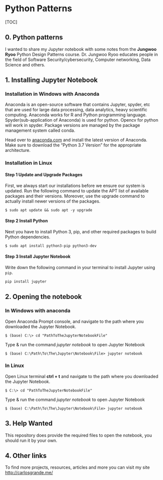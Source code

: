 # Python Patterns

[TOC]

## 0. Python patterns

I wanted to share my Jupyter notebook with some notes from the **Jungwoo Ryoo** Python Design Patterns course. Dr. Jungwoo Ryoo educates people in the field of Software Security/cybersecurity, Computer networking, Data Science and others.

## 1. Installing Jupyter Notebook

### Installation in Windows with Anaconda

Anaconda is an open-source software that contains Jupyter, spyder, etc that are used for large data processing, data analytics, heavy scientific computing. Anaconda works for R and Python programming language. Spyder(sub-application of Anaconda) is used for python. Opencv for python will work in spyder. Package versions are managed by the package management system called conda.

Head over to [anaconda.com](https://www.anaconda.com/distribution/#windows) and install the latest version of Anaconda. Make sure to download the “Python 3.7 Version” for the appropriate architecture.



### Installation in Linux

#### Step 1 Update and Upgrade Packages

First, we always start our installations before we ensure our system is updated. Run the following command to update the APT list of available packages and their versions. Moreover, use the upgrade command to actually install newer versions of the packages.

```
$ sudo apt update && sudo apt -y upgrade
```



#### Step 2 Install Python

Next you have to install Python 3, pip, and other required packages to build Python dependencies.

```
$ sudo apt install python3-pip python3-dev
```



#### Step 3 Install Jupyter Notebook

Write down the following command in your terminal to install Jupyter using `pip`.

```bash
pip install jupyter
```



## 2. Opening the notebook

### In Windows with anaconda

Open Anaconda Prompt console, and navigate to the path where you downloaded the Jupyter Notebook.

```
$ (base) C:\> cd "PathToTheJupyterNotebookFile"
```

Type & run the command *jupyter notebook* to open Jupyter Notebook

```
$ (base) C:\Path\To\The\Jupyter\Notebook\File> jupyter notebook
```



### In Linux

Open Linux terminal **ctrl + t** and navigate to the path where you downloaded the Jupyter Notebook.

```
$ C:\> cd "PathToTheJupyterNotebookFile"
```

Type & run the command *jupyter notebook* to open Jupyter Notebook

```
$ (base) C:\Path\To\The\Jupyter\Notebook\File> jupyter notebook
```



## 3. Help Wanted

This repository does provide the required files to open the notebook, you should run it by your own.

## 4. Other links

To find more projects, resources, articles and more you can visit my site http://carlosgrande.me/